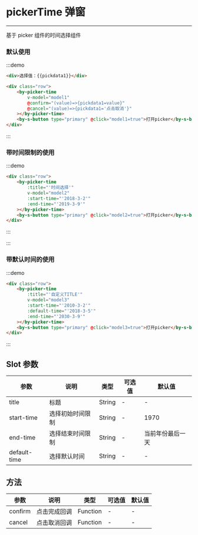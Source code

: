 # pickerTime 弹窗

---

基于 picker 组件的时间选择组件

### 默认使用

:::demo

```html
<div>选择值：{{pickdata1}}</div>

<div class="row">
    <by-picker-time
        v-model="model1"
        @confirm="(value)=>{pickdata1=value}"
        @cancel="(value)=>{pickdata1='点击取消'}"
    ></by-picker-time>
    <by-s-button type="primary" @click="model1=true">打开picker</by-s-button>
</div>
```

:::

### 带时间限制的使用

:::demo

```html
<div class="row">
    <by-picker-time
        :title="'时间选择'"
        v-model="model2"
        :start-time="'2018-3-2'"
        :end-time="'2019-3-9'"
    ></by-picker-time>
    <by-s-button type="primary" @click="model2=true">打开picker</by-s-button>
</div>
```

:::

:::

### 带默认时间的使用

:::demo

```html
<div class="row">
    <by-picker-time
        :title="'自定义TITLE'"
        v-model="model3"
        :start-time="'2010-3-2'"
        :default-time="'2018-3-5'"
        :end-time="'2030-3-9'"
    ></by-picker-time>
    <by-s-button type="primary" @click="model3=true">打开picker</by-s-button>
</div>
```

:::

## Slot 参数

| 参数         | 说明             | 类型   | 可选值 | 默认值           |
| ------------ | ---------------- | ------ | ------ | ---------------- |
| title        | 标题             | String | -      | -                |
| start-time   | 选择初始时间限制 | String | -      | 1970             |
| end-time     | 选择结束时间限制 | String | -      | 当前年份最后一天 |
| default-time | 选择默认时间     | String | -      | -                |

## 方法

| 参数    | 说明         | 类型     | 可选值 | 默认值 |
| ------- | ------------ | -------- | ------ | ------ |
| confirm | 点击完成回调 | Function | -      | -      |
| cancel  | 点击取消回调 | Function | -      | -      |

<script lang="ts">
 import { Vue, Component } from "vue-property-decorator";

 @Component
 export default class MyComponent extends Vue {
     pickdata1=""
     text='未点击'
     model1 = false;
     model2 = false;
     model3 = false
     checkboxValue2 = false;
     checkboxValue3 = false;

    cancel(){
        console.log(123)
    }

    pickTimeConfirm(value){
        console.log(value)
        this.selecttime=value
    }

 }
</script>
<style lang="scss" scoped>
    .row {
        margin-top:10px;
        display:flex;
        button {
            margin-left: 8px;
            margin-bottom: 8px;
        }
    }

    .by-btn-group {
        margin-left: 8px;
        margin-top: 16px;
    }
</style>

